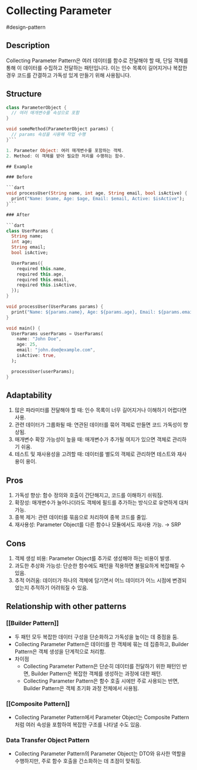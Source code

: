 # Collecting Parameter

#design-pattern

## Description

Collecting Parameter Pattern은 여러 데이터를 함수로 전달해야 할 때, 단일 객체를 통해 이 데이터를 수집하고 전달하는 패턴입니다.
이는 인수 목록이 길어지거나 복잡한 경우 코드를 간결하고 가독성 있게 만들기 위해 사용됩니다.

## Structure

```dart
class ParameterObject {
  // 여러 매개변수를 속성으로 포함
}

void someMethod(ParameterObject params) {
  // params 속성을 사용해 작업 수행
}```

1. Parameter Object: 여러 매개변수를 포함하는 객체.
2. Method: 이 객체를 받아 필요한 처리를 수행하는 함수.

## Example

### Before

```dart
void processUser(String name, int age, String email, bool isActive) {
  print("Name: $name, Age: $age, Email: $email, Active: $isActive");
}```

### After

```dart
class UserParams {
  String name;
  int age;
  String email;
  bool isActive;

  UserParams({
    required this.name,
    required this.age,
    required this.email,
    required this.isActive,
  });
}

void processUser(UserParams params) {
  print("Name: ${params.name}, Age: ${params.age}, Email: ${params.email}, Active: ${params.isActive}");
}

void main() {
  UserParams userParams = UserParams(
    name: "John Doe",
    age: 25,
    email: "john.doe@example.com",
    isActive: true,
  );

  processUser(userParams);
}
```

## Adaptability

1. 많은 파라미터를 전달해야 할 때: 인수 목록이 너무 길어지거나 이해하기 어렵다면 사용.
2. 관련 데이터가 그룹화될 때: 연관된 데이터를 묶어 객체로 만들면 코드 가독성이 향상됨.
3. 매개변수 확장 가능성이 높을 때: 매개변수가 추가될 여지가 있으면 객체로 관리하기 쉬움.
4. 테스트 및 재사용성을 고려할 때: 데이터를 별도의 객체로 관리하면 테스트와 재사용이 용이.

## Pros

1. 가독성 향상: 함수 정의와 호출이 간단해지고, 코드를 이해하기 쉬워짐.
2. 확장성: 매개변수가 늘어나더라도 객체에 필드를 추가하는 방식으로 유연하게 대처 가능.
3. 중복 제거: 관련 데이터를 묶음으로 처리하여 중복 코드를 줄임.
4. 재사용성: Parameter Object를 다른 함수나 모듈에서도 재사용 가능. → SRP

## Cons

1. 객체 생성 비용: Parameter Object를 추가로 생성해야 하는 비용이 발생.
2. 과도한 추상화 가능성: 단순한 함수에도 패턴을 적용하면 불필요하게 복잡해질 수 있음.
3. 추적 어려움: 데이터가 하나의 객체에 담기면서 어느 데이터가 어느 시점에 변경되었는지 추적하기 어려워질 수 있음.

## Relationship with other patterns

### [[Builder Pattern]]

- 두 패턴 모두 복잡한 데이터 구성을 단순화하고 가독성을 높이는 데 중점을 둠.
- Collecting Parameter Pattern은 데이터를 한 객체에 묶는 데 집중하고, Builder Pattern은 객체 생성을 단계적으로 처리함.
- 차이점
  - Collecting Parameter Pattern은 단순히 데이터를 전달하기 위한 패턴인 반면, Builder Pattern은 복잡한 객체를 생성하는 과정에 대한 패턴.
  - Collecting Parameter Pattern은 함수 호출 시에만 주로 사용되는 반면, Builder Pattern은 객체 초기화 과정 전체에서 사용됨.

### [[Composite Pattern]]

- Collecting Parameter Pattern에서 Parameter Object는 Composite Pattern처럼 여러 속성을 포함하여 복잡한 구조를 나타낼 수도 있음.

### Data Transfer Object Pattern

- Collecting Parameter Pattern의 Parameter Object는 DTO와 유사한 역할을 수행하지만, 주로 함수 호출을 간소화하는 데 초점이 맞춰짐.
